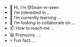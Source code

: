 - 👋 Hi, I’m @Sean-w-seen
- 👀 I’m interested in ...
- 🌱 I’m currently learning ...
- 💞️ I’m looking to collaborate on ...
- 📫 How to reach me ...
- 😄 Pronouns: ...
- ⚡ Fun fact: ...

<!---
Sean-w-seen/Sean-w-seen is a ✨ special ✨ repository because its `README.md` (this file) appears on your GitHub profile.
You can click the Preview link to take a look at your changes.
--->
